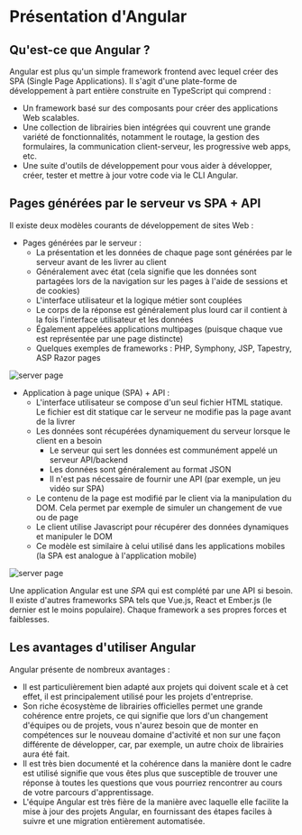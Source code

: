 # Présentation d'Angular

## Qu'est-ce que Angular ?
Angular est plus qu'un simple framework frontend avec lequel créer des SPA (Single Page Applications). Il s'agit d'une plate-forme de développement à part entière construite en TypeScript qui comprend :

- Un framework basé sur des composants pour créer des applications Web scalables.
- Une collection de librairies bien intégrées qui couvrent une grande variété de fonctionnalités, notamment le routage, la gestion des formulaires, la communication client-serveur, les progressive web apps, etc.
- Une suite d'outils de développement pour vous aider à développer, créer, tester et mettre à jour votre code via le CLI Angular.

## Pages générées par le serveur vs SPA + API

Il existe deux modèles courants de développement de sites Web :

- Pages générées par le serveur :
  - La présentation et les données de chaque page sont générées par le serveur avant de les livrer au client
  - Généralement avec état (cela signifie que les données sont partagées lors de la navigation sur les pages à l'aide de sessions et de cookies)
  - L'interface utilisateur et la logique métier sont couplées
  - Le corps de la réponse est généralement plus lourd car il contient à la fois l'interface utilisateur et les données
  - Également appelées applications multipages (puisque chaque vue est représentée par une page distincte)
  - Quelques exemples de frameworks : PHP, Symphony, JSP, Tapestry, ASP Razor pages

![server page](../../assets/MPA.svg)

- Application à page unique (SPA) + API :
  - L'interface utilisateur se compose d'un seul fichier HTML statique. Le fichier est dit statique car le serveur ne modifie pas la page avant de la livrer
  - Les données sont récupérées dynamiquement du serveur lorsque le client en a besoin
    - Le serveur qui sert les données est communément appelé un serveur API/backend
    - Les données sont généralement au format JSON
    - Il n'est pas nécessaire de fournir une API (par exemple, un jeu vidéo sur SPA)
  - Le contenu de la page est modifié par le client via la manipulation du DOM. Cela permet par exemple de simuler un changement de vue ou de page
  - Le client utilise Javascript pour récupérer des données dynamiques et manipuler le DOM
  - Ce modèle est similaire à celui utilisé dans les applications mobiles (la SPA est analogue à l'application mobile)

![server page](../../assets/SPA.svg)

Une application Angular est une *SPA* qui est complété par une API si besoin.
Il existe d'autres frameworks SPA tels que Vue.js, React et Ember.js (le dernier est le moins populaire).
Chaque framework a ses propres forces et faiblesses.

## Les avantages d'utiliser Angular

Angular présente de nombreux avantages :

- Il est particulièrement bien adapté aux projets qui doivent scale et à cet effet, il est principalement utilisé pour les projets d'entreprise.
- Son riche écosystème de librairies officielles permet une grande cohérence entre projets, ce qui signifie que lors d'un changement d'équipes ou de projets, vous n'aurez besoin que de monter en compétences sur le nouveau domaine d'activité et non sur une façon différente de développer, car, par exemple,  un autre choix de librairies aura été fait.
- Il est très bien documenté et la cohérence dans la manière dont le cadre est utilisé signifie que vous êtes plus que susceptible de trouver une réponse à toutes les questions que vous pourriez rencontrer au cours de votre parcours d'apprentissage.
- L'équipe Angular est très fière de la manière avec laquelle elle facilite la mise à jour des projets Angular, en fournissant des étapes faciles à suivre et une migration entièrement automatisée.